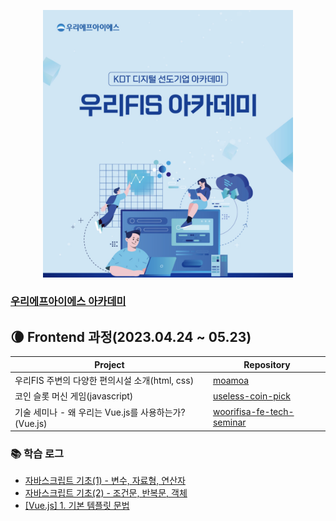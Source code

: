 <p align="center"><img src=./img/woori_fisa.png width="400px" ></p>

### [우리에프아이에스 아카데미](http://www.woorifis.com/kor/peoplelife/futureLab/labInfo)

## :waning_crescent_moon: Frontend 과정(2023.04.24 ~ 05.23)

|Project|Repository|
|-|-|
|우리FIS 주변의 다양한 편의시설 소개(html, css)|[moamoa](https://github.com/Fancy96/moamoa)|
|코인 슬롯 머신 게임(javascript)|[useless-coin-pick](https://github.com/Fancy96/useless-coin-pick)|
|기술 세미나 - 왜 우리는 Vue.js를 사용하는가?(Vue.js)|[woorifisa-fe-tech-seminar](https://github.com/Jiyun-Parkk/woorifisa-fe-tech-seminar)|

### :books: 학습 로그

* [자바스크립트 기초(1) - 변수, 자료형, 연산자](https://fancy96.github.io/Javascript-1/)
* [자바스크립트 기초(2) - 조건문, 반복문, 객체](https://fancy96.github.io/JavaScript-2/)
* [[Vue.js] 1. 기본 템플릿 문법](https://fancy96.github.io/VueJs-1/)
